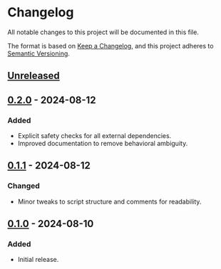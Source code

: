 # Changelog

All notable changes to this project will be documented in this file.

The format is based on [Keep a Changelog][1], and this project adheres to
[Semantic Versioning][2].

[1]: https://keepachangelog.com/en/1.1.0/
[2]: https://semver.org/spec/v2.0.0.html

## [Unreleased]

## [0.2.0] - 2024-08-12

### Added

- Explicit safety checks for all external dependencies.
- Improved documentation to remove behavioral ambiguity.

## [0.1.1] - 2024-08-12

### Changed

- Minor tweaks to script structure and comments for readability.

## [0.1.0] - 2024-08-10

### Added

- Initial release.

[Unreleased]: https://github.com/elasticdog/bw-ssh-add/compare/v0.2.0...HEAD
[0.2.0]: https://github.com/elasticdog/bw-ssh-add/compare/v0.1.1...v0.2.0
[0.1.1]: https://github.com/elasticdog/bw-ssh-add/compare/v0.1.0...v0.1.1
[0.1.0]: https://github.com/elasticdog/bw-ssh-add/commits/v0.1.0
